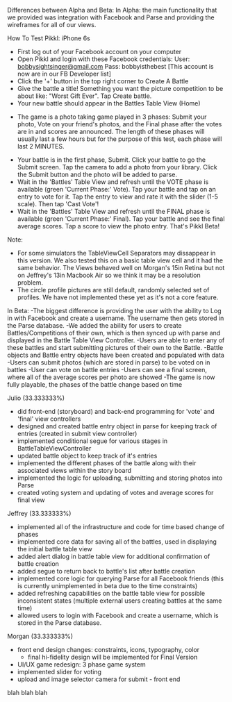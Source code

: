 Differences between Alpha and Beta: In Alpha: the main functionality that we provided was integration with Facebook and Parse and providing the wireframes for all of our views.

How To Test Pikkl: iPhone 6s
- First log out of your Facebook account on your computer
- Open Pikkl and login with these Facebook credentials: 
User: bobbysightsinger@gmail.com
Pass: bobbyisthebest
[This account is now are in our FB Developer list]
- Click the '+' button in the top right corner to Create A Battle
- Give the battle a title! Something you want the picture competition to be about like: "Worst Gift Ever". Tap Create battle.
- Your new battle should appear in the Battles Table View (Home)
* The game is a photo taking game played in 3 phases: Submit your photo, Vote on your friend's photos, and the Final phase after the votes are in and scores are announced. The length of these phases will usually last a few hours but for the purpose of this test, each phase will last 2 MINUTES.
- Your battle is in the first phase, Submit. Click your battle to go the Submit screen. Tap the camera to add a photo from your library. Click the Submit button and the photo will be added to parse.
- Wait in the 'Battles' Table View and refresh until the VOTE phase is available (green 'Current Phase:' Vote). Tap your battle and tap on an entry to vote for it. Tap the entry to view and rate it with the slider (1-5 scale). Then tap 'Cast Vote'!
- Wait in the 'Battles' Table View and refresh until the FINAL phase is available (green 'Current Phase:' Final). Tap your battle and see the final average scores. Tap a score to view the photo entry.
That's Pikkl Beta!

Note: 
- For some simulators the TableViewCell Separators may dissappear in this version. We also tested this on a basic table view cell and it had the same behavior. The Views behaved well on Morgan's 15in Retina but not on Jeffrey's 13in Macbook Air so we think it may be a resolution problem.
- The circle profile pictures are still default, randomly selected set of profiles. We have not implemented these yet as it's not a core feature.

In Beta: 
-The biggest difference is providing the user with the ability to Log in with Facebook and create a username. The username then gets stored in the Parse database. 
-We added the ability for users to create Battles/Competitions of their own, which is then synced up with parse and displayed in the Battle Table View Controller. 
-Users are able to enter any of these battles and start submitting pictures of their own to the Battle.
-Battle objects and Battle entry objects have been created and populated with data
-Users can submit photos (which are stored in parse) to be voted on in battles
-User can vote on battle entries
-Users can see a final screen, where all of the average scores per photo are showed
-The game is now fully playable, the phases of the battle change based on time

Julio (33.333333%)
- did front-end (storyboard) and back-end programming for 'vote' and 'final' view controllers
- designed and created battle entry object in parse for keeping track of entries (created in submit view controller)
- implemented conditional segue for various stages in BattleTableViewController
- updated battle object to keep track of it's entries
- implemented the different phases of the battle along with their associated views within the story board
- implemented the logic for uploading, submitting and storing photos into Parse
- created voting system and updating of votes and average scores for final view

Jeffrey (33.333333%)
- implemented all of the infrastructure and code for time based change of phases
- implemented core data for saving all of the battles, used in displaying the initial battle table view
- added alert dialog in battle table view for additional confirmation of battle creation 
- added segue to return back to battle's list after battle creation
- implemented core logic for querying Parse for all Facebook friends (this is currently unimplemented in beta due to the time constraints)
- added refreshing capabilities on the battle table view for possible inconsistent states (multiple external users creating battles at the same time)
- allowed users to login with Facebook and create a username, which is stored in the Parse database.

Morgan (33.333333%)
- front end design changes: constraints, icons, typography, color
    - final hi-fidelity design will be implemented for Final Version
- UI/UX game redesign: 3 phase game system
- implemented slider for voting
- upload and image selector camera for submit - front end


blah blah blah

